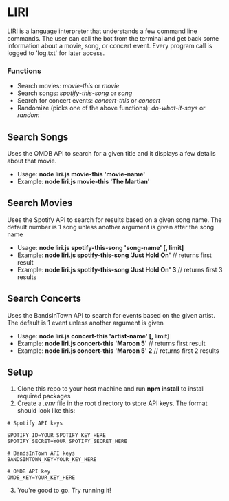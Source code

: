 # LIRI
LIRI is a language interpreter that understands a few command line commands.  The user can call the bot from the terminal and get back some information about a movie, song, or concert event.  Every program call is logged to 'log.txt' for later access.

### Functions
- Search movies: *movie-this* or *movie* 
- Search songs: *spotify-this-song* or *song*
- Search for concert events: *concert-this* or *concert*
- Randomize (picks one of the above functions): *do-what-it-says* or *random*


## Search Songs
Uses the OMDB API to search for a given title and it displays a few details about that movie.
- Usage: **node liri.js movie-this 'movie-name'**
- Example: **node liri.js movie-this 'The Martian'**


## Search Movies
Uses the Spotify API to search for results based on a given song name.  The default number is 1 song unless another argument is given after the song name
- Usage: **node liri.js spotify-this-song 'song-name' [, limit]**
- Example: **node liri.js spotify-this-song 'Just Hold On'**    // returns first result
- Example: **node liri.js spotify-this-song 'Just Hold On' 3**  // returns first 3 results

## Search Concerts
Uses the BandsInTown API to search for events based on the given artist.  The default is 1 event unless another argument is given
- Usage: **node liri.js concert-this 'artist-name' [, limit]**
- Example: **node liri.js concert-this 'Maroon 5'**             // returns first result
- Example: **node liri.js concert-this 'Maroon 5' 2**             // returns first 2 results




## Setup
1. Clone this repo to your host machine and run **npm install** to install required packages
2. Create a *.env* file in the root directory to store API keys.  The format should look like this:
```
# Spotify API keys

SPOTIFY_ID=YOUR_SPOTIFY_KEY_HERE
SPOTIFY_SECRET=YOUR_SPOTIFY_SECRET_HERE

# BandsInTown API keys
BANDSINTOWN_KEY=YOUR_KEY_HERE

# OMDB API key
OMDB_KEY=YOUR_KEY_HERE

```
3. You're good to go.  Try running it!